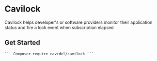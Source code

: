 # Cavilock
Cavilock helps developer's or software providers monitor their application status and fire a lock event when subscription elapsed

## Get Started
	``` Composer require cavidel/cavilock ```


